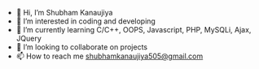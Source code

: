 - 👋 Hi, I’m Shubham Kanaujiya
- 👀 I’m interested in coding and developing 
- 🌱 I’m currently learning C/C++, OOPS, Javascript, PHP, MySQLi, Ajax, JQuery
- 💞️ I’m looking to collaborate on projects 
- 📫 How to reach me shubhamkanaujiya505@gmail.com

<!---
shubhamkanaujiya505/shubhamkanaujiya505 is a ✨ special ✨ repository because its `README.md` (this file) appears on your GitHub profile.
You can click the Preview link to take a look at your changes.
--->
